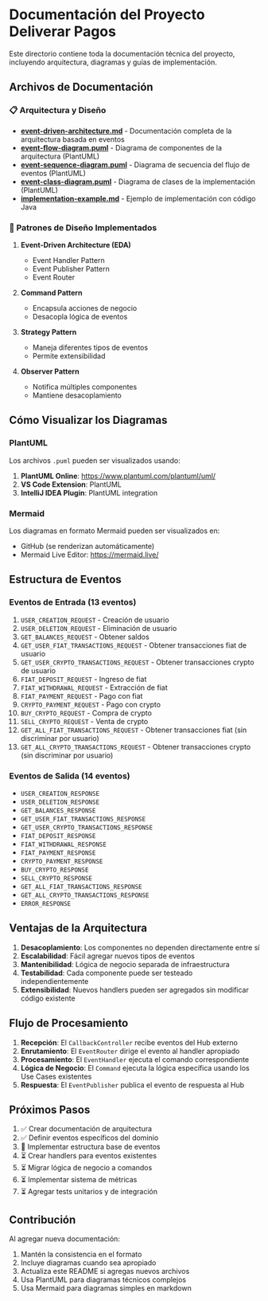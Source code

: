 # Documentación del Proyecto Deliverar Pagos

Este directorio contiene toda la documentación técnica del proyecto, incluyendo arquitectura, diagramas y guías de implementación.

## Archivos de Documentación

### 📋 Arquitectura y Diseño

- **[event-driven-architecture.md](./event-driven-architecture.md)** - Documentación completa de la arquitectura basada en eventos
- **[event-flow-diagram.puml](./event-flow-diagram.puml)** - Diagrama de componentes de la arquitectura (PlantUML)
- **[event-sequence-diagram.puml](./event-sequence-diagram.puml)** - Diagrama de secuencia del flujo de eventos (PlantUML)
- **[event-class-diagram.puml](./event-class-diagram.puml)** - Diagrama de clases de la implementación (PlantUML)
- **[implementation-example.md](./implementation-example.md)** - Ejemplo de implementación con código Java

### 🎯 Patrones de Diseño Implementados

1. **Event-Driven Architecture (EDA)**

   - Event Handler Pattern
   - Event Publisher Pattern
   - Event Router

2. **Command Pattern**

   - Encapsula acciones de negocio
   - Desacopla lógica de eventos

3. **Strategy Pattern**

   - Maneja diferentes tipos de eventos
   - Permite extensibilidad

4. **Observer Pattern**
   - Notifica múltiples componentes
   - Mantiene desacoplamiento

## Cómo Visualizar los Diagramas

### PlantUML

Los archivos `.puml` pueden ser visualizados usando:

1. **PlantUML Online**: https://www.plantuml.com/plantuml/uml/
2. **VS Code Extension**: PlantUML
3. **IntelliJ IDEA Plugin**: PlantUML integration

### Mermaid

Los diagramas en formato Mermaid pueden ser visualizados en:

- GitHub (se renderizan automáticamente)
- Mermaid Live Editor: https://mermaid.live/

## Estructura de Eventos

### Eventos de Entrada (13 eventos)

1. `USER_CREATION_REQUEST` - Creación de usuario
2. `USER_DELETION_REQUEST` - Eliminación de usuario
3. `GET_BALANCES_REQUEST` - Obtener saldos
4. `GET_USER_FIAT_TRANSACTIONS_REQUEST` - Obtener transacciones fiat de usuario
5. `GET_USER_CRYPTO_TRANSACTIONS_REQUEST` - Obtener transacciones crypto de usuario
6. `FIAT_DEPOSIT_REQUEST` - Ingreso de fiat
7. `FIAT_WITHDRAWAL_REQUEST` - Extracción de fiat
8. `FIAT_PAYMENT_REQUEST` - Pago con fiat
9. `CRYPTO_PAYMENT_REQUEST` - Pago con crypto
10. `BUY_CRYPTO_REQUEST` - Compra de crypto
11. `SELL_CRYPTO_REQUEST` - Venta de crypto
12. `GET_ALL_FIAT_TRANSACTIONS_REQUEST` - Obtener transacciones fiat (sin discriminar por usuario)
13. `GET_ALL_CRYPTO_TRANSACTIONS_REQUEST` - Obtener transacciones crypto (sin discriminar por usuario)

### Eventos de Salida (14 eventos)

- `USER_CREATION_RESPONSE`
- `USER_DELETION_RESPONSE`
- `GET_BALANCES_RESPONSE`
- `GET_USER_FIAT_TRANSACTIONS_RESPONSE`
- `GET_USER_CRYPTO_TRANSACTIONS_RESPONSE`
- `FIAT_DEPOSIT_RESPONSE`
- `FIAT_WITHDRAWAL_RESPONSE`
- `FIAT_PAYMENT_RESPONSE`
- `CRYPTO_PAYMENT_RESPONSE`
- `BUY_CRYPTO_RESPONSE`
- `SELL_CRYPTO_RESPONSE`
- `GET_ALL_FIAT_TRANSACTIONS_RESPONSE`
- `GET_ALL_CRYPTO_TRANSACTIONS_RESPONSE`
- `ERROR_RESPONSE`

## Ventajas de la Arquitectura

1. **Desacoplamiento**: Los componentes no dependen directamente entre sí
2. **Escalabilidad**: Fácil agregar nuevos tipos de eventos
3. **Mantenibilidad**: Lógica de negocio separada de infraestructura
4. **Testabilidad**: Cada componente puede ser testeado independientemente
5. **Extensibilidad**: Nuevos handlers pueden ser agregados sin modificar código existente

## Flujo de Procesamiento

1. **Recepción**: El `CallbackController` recibe eventos del Hub externo
2. **Enrutamiento**: El `EventRouter` dirige el evento al handler apropiado
3. **Procesamiento**: El `EventHandler` ejecuta el comando correspondiente
4. **Lógica de Negocio**: El `Command` ejecuta la lógica específica usando los Use Cases existentes
5. **Respuesta**: El `EventPublisher` publica el evento de respuesta al Hub

## Próximos Pasos

1. ✅ Crear documentación de arquitectura
2. ✅ Definir eventos específicos del dominio
3. 🔄 Implementar estructura base de eventos
4. ⏳ Crear handlers para eventos existentes
5. ⏳ Migrar lógica de negocio a comandos
6. ⏳ Implementar sistema de métricas
7. ⏳ Agregar tests unitarios y de integración

## Contribución

Al agregar nueva documentación:

1. Mantén la consistencia en el formato
2. Incluye diagramas cuando sea apropiado
3. Actualiza este README si agregas nuevos archivos
4. Usa PlantUML para diagramas técnicos complejos
5. Usa Mermaid para diagramas simples en markdown
